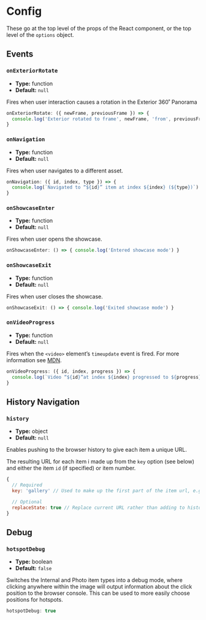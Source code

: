# Config

These go at the top level of the props of the React component, or the top level of the `options` object.

## Events

### `onExteriorRotate`

- **Type:** function
- **Default:** `null`

Fires when user interaction causes a rotation in the Exterior 360˚ Panorama

```js
onExteriorRotate: ({ newFrame, previousFrame }) => {
  console.log('Exterior rotated to frame', newFrame, 'from', previousFrame)
}
```

### `onNavigation`

- **Type:** function
- **Default:** `null`

Fires when user navigates to a different asset.

```js
onNavigation: ({ id, index, type }) => {
  console.log(`Navigated to “${id}” item at index ${index} (${type})`)
}
```

### `onShowcaseEnter`

- **Type:** function
- **Default:** `null`

Fires when user opens the showcase.

```js
onShowcaseEnter: () => { console.log('Entered showcase mode') }
```

### `onShowcaseExit`

- **Type:** function
- **Default:** `null`

Fires when user closes the showcase.

```js
onShowcaseExit: () => { console.log('Exited showcase mode') }
```

### `onVideoProgress`

- **Type:** function
- **Default:** `null`

Fires when the `<video>` element’s `timeupdate` event is fired. For more information see [MDN](https://developer.mozilla.org/en-US/docs/Web/API/HTMLMediaElement/timeupdate_event).

```js
onVideoProgress: ({ id, index, progress }) => {
  console.log(`Video “${id}”at index ${index} progressed to ${progress} seconds`)
}
```

## History Navigation

### `history`

- **Type:** object
- **Default:** `null`

Enables pushing to the browser history to give each item a unique URL.

The resulting URL for each item i made up from the `key` option (see below) and
either the item `id` (if specified) or item number.

```js
{
  // Required
  key: 'gallery' // Used to make up the first part of the item url, e.g. /gallery/dashboard

  // Optional
  replaceState: true // Replace current URL rather than adding to history
}
```

## Debug

### `hotspotDebug`

- **Type:** boolean
- **Default:** `false`

Switches the Internal and Photo item types into a debug mode, where clicking
anywhere within the image will output information about the click position to the
browser console. This can be used to more easily choose positions for hotspots.

```js
hotspotDebug: true
```
